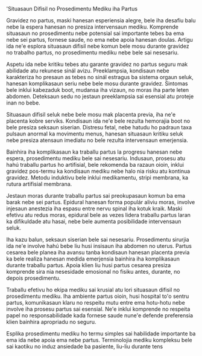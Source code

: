 'Situasaun Difisil no Prosedimentu Mediku iha Partus

Gravidez no partus, maski hanesan esperiensia alegre, bele iha desafiu balu nebe la espera hanesan no presiza intervensaun mediku. Komprende situasaun no prosedimentu nebe potensial sai importante tebes ba ema nebe sei partus, fornese saude, no ema nebe apoia hanesan doulas. Artigu ida ne'e esplora situasaun difisil nebe komun bele mosu durante gravidez no trabalho partus, no prosedimentu mediku nebe bele sai nesesariu.

Aspetu ida nebe kritiku tebes atu garante gravidez no partus seguru mak abilidade atu rekunese sinál avizu. Preeklampsia, kondisaun nebe karakteriza ho presaun as tebes no sinál estragus ba sistema orgaun seluk, hanesan komplikasaun seriu nebe bele mosu durante gravidez. Sintomas bele inklui kabezaduk boot, mudansa iha vizaun, no moras iha parte leten abdomen. Deteksaun sedu no jestaun preeklampsia sai esensial atu proteje inan no bebe.

Situasaun difisil seluk nebe bele mosu mak placenta previa, iha ne'e placenta kobre serviks. Kondisaun ida ne'e bele rezulta hemorajia boot no bele presiza seksaun siserian. Distresu fetal, nebe hatudu ho padraun taxa pulsaun anormal ka movimentu menus, hanesan situasaun kritiku seluk nebe presiza atensaun imediatu no bele rezulta intervensaun emerjensia.

Bainhira iha komplikasaun ka traballu partus la progresu hanesan nebe espera, prosedimentu mediku bele sai nesesariu. Indusaun, prosesu atu hahú traballu partus ho artifisial, bele rekomenda ba razaun oioin, inklui gravidez pos-termu ka kondisaun mediku nebe halo nia risku atu kontinua gravidez. Metodu induktivu bele inklui medikamentu, stripi membrana, ka rutura artifisial membrana.

Jestaun moras durante traballu partus sai preokupasaun komun ba ema barak nebe sei partus. Epidural hanesan forma populár aliviu moras, involve injesaun anestezia iha espasu entre nervu spinal iha kotuk kraik. Maski efetivu atu redus moras, epidural bele as vezes lidera traballu partus laran ka difikuldade atu hasai, nebe bele aumenta posibilidade intervensaun seluk.

Iha kazu balun, seksaun siserian bele sai nesesariu. Prosedimentu sirurjia ida ne'e involve hahú bebe liu husi insisaun iha abdomen no uterus. Partus cesarea bele planea iha avansu tanba kondisaun hanesan placenta previa ka bele realiza hanesan medida emerjensia bainhira iha komplikasaun durante traballu partus. Apoia klien liu husi partus cesarea presiza komprende sira nia nesesidade emosional no fisiku antes, durante, no depois prosedimentu.

Traballu efetivu ho ekipa mediku sai krusial atu lori situasaun difisil no prosedimentu mediku. Iha ambiente partus oioin, husi hospital to'o sentru partus, komunikasaun klaru no respeitu mutu entre ema hotu-hotu nebe involve iha prosesu partus sai esensial. Ne'e inklui komprende no respeita papel no responsabilidade kada fornese saude nune'e defende preferensia klien bainhira apropriadu no seguru.

Esplika prosedimentu mediku ho termu simples sai habilidade importante ba ema ida nebe apoia ema nebe partus. Terminolojia mediku kompleksu bele sai kaotiku no induz ansiedade ba pasiente, liu-liu durante tens